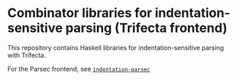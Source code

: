# Combinator libraries for indentation-sensitive parsing (Trifecta frontend)

This repository contains Haskell libraries for indentation-sensitive parsing with Trifecta.

For the Parsec frontend, see [`indentation-parsec`](https://hackage.haskell.org/packages/indentation-parsec)
